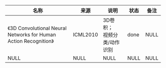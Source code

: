 |名称  |  来源   | 说明  |状态   | 备注  |
|  ----  | ----  |----  | ----  |----  |
| 《3D Convolutional Neural Networks for Human Action Recognition》  | ICML2010 |3D卷积；<br/>视频分类/动作识别 |done |NULL |
| NULL  | NULL |NULL |NULL |NULL |

